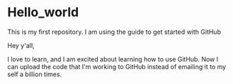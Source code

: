 # Hello_world
This is my first repository. I am using the guide to get started with GitHub

Hey y'all,

I love to learn, and I am excited about learning how to use GitHub. Now I can upload the code that I'm working to GitHub instead of emailing it to my self a billion times.
